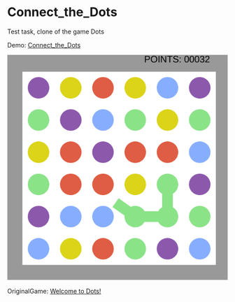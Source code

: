 # Connect_the_Dots


Test task, clone of the game Dots

Demo: 
[Connect_the_Dots](https://GochaTamazi.github.io/Connect_the_Dots/)  



![screen](/2021-09-23%2006-12-38.png)


OriginalGame: 
[Welcome to Dots!](https://www.youtube.com/watch?v=SaTnTnv5rUo) 

